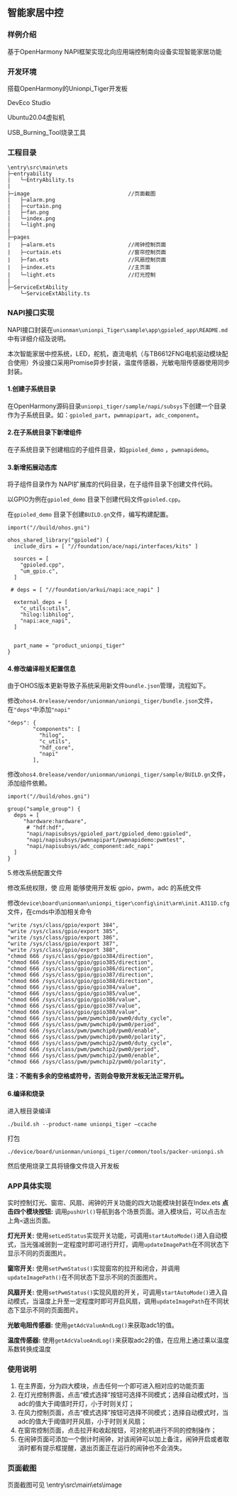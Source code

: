 ##  智能家居中控

### 样例介绍

基于OpenHarmony NAPI框架实现北向应用端控制南向设备实现智能家居功能

###  开发环境

搭载OpenHarmony的Unionpi_Tiger开发板

DevEco Studio

Ubuntu20.04虚拟机

USB_Burning_Tool烧录工具

### 工程目录

```
\entry\src\main\ets
├─entryability
|   └─EntryAbility.ts
|
├─image 							  //页面截图
|   ├─alarm.png
|   ├─curtain.png
|   ├─fan.png
|   └─index.png
|   └─light.png
|
├─pages
|   ├─alarm.ets					      //闹钟控制页面
|   ├─curtain.ets                     //窗帘控制页面
|   ├─fan.ets                         //风扇控制页面
|   ├─index.ets                       //主页面
|   └─light.ets                       //灯光控制
|
├─ServiceExtAbility
    └─ServiceExtAbility.ts

```

### NAPI接口实现

NAPI接口封装在`unionman\unionpi_Tiger\sample\app\gpioled_app\README.md` 中有详细介绍及说明。

本次智能家居中控系统，LED，舵机，直流电机（与TB6612FNG电机驱动模块配合使用）外设接口采用Promise异步封装，温度传感器，光敏电阻传感器使用同步封装。

#### **1.创建子系统目录**

在OpenHarmony源码目录`unionpi_tiger/sample/napi/subsys`下创建一个目录作为子系统目录。如：`gpioled_part`，`pwmnapipart`，`adc_component`。

#### 2.在子系统目录下新增组件

在子系统目录下创建相应的子组件目录，如`gpioled_demo` ，`pwmnapidemo`。

#### 3.新增拓展动态库

将子组件目录作为 NAPI扩展库的代码目录，在子组件目录下创建文件代码。

以GPIO为例在`gpioled_demo` 目录下创建代码文件`gpioled.cpp`。

在`gpioled_demo` 目录下创建`BUILD.gn`文件，编写构建配置。

```
import("//build/ohos.gni")

ohos_shared_library("gpioled") {
  include_dirs = [ "//foundation/ace/napi/interfaces/kits" ]

  sources = [
    "gpioled.cpp",
    "um_gpio.c",
  ]

 # deps = [ "//foundation/arkui/napi:ace_napi" ]

  external_deps = [
    "c_utils:utils",
    "hilog:libhilog",
    "napi:ace_napi",
  ]


  part_name = "product_unionpi_tiger"
}
```

#### 4.修改编译相关配置信息
由于OHOS版本更新导致子系统采用新文件`bundle.json`管理，流程如下。

修改`ohos4.0release/vendor/unionman/unionpi_tiger/bundle.json`文件，在`"deps"`中添加`"napi"`
```
"deps": {
        "components": [
          "hilog",
          "c_utils",
          "hdf_core",
          "napi"
        ],
```


修改`ohos4.0release/vendor/unionman/unionpi_tiger/sample/BUILD.gn`文件，添加组件依赖。
```
import("//build/ohos.gni")

group("sample_group") {
  deps = [
     "hardware:hardware",
      # "hdf:hdf",
      "napi/napisubsys/gpioled_part/gpioled_demo:gpioled",
      "napi/napisubsys/pwmnapipart/pwmnapidemo:pwmtest",
      "napi/napisubsys/adc_component:adc_napi"
  ]
}
```

5.修改系统配置文件

修改系统权限，使 应用 能够使用开发板 gpio，pwm，adc 的系统文件

修改`device\board\unionman\unionpi_tiger\config\init\arm\init.A311D.cfg `文件，在cmds中添加相关命令

```
"write /sys/class/gpio/export 384",
"write /sys/class/gpio/export 385",
"write /sys/class/gpio/export 386",
"write /sys/class/gpio/export 387",
"write /sys/class/gpio/export 388",
"chmod 666 /sys/class/gpio/gpio384/direction",
"chmod 666 /sys/class/gpio/gpio385/direction",
"chmod 666 /sys/class/gpio/gpio386/direction",
"chmod 666 /sys/class/gpio/gpio387/direction",
"chmod 666 /sys/class/gpio/gpio388/direction",
"chmod 666 /sys/class/gpio/gpio384/value",
"chmod 666 /sys/class/gpio/gpio385/value",
"chmod 666 /sys/class/gpio/gpio386/value",
"chmod 666 /sys/class/gpio/gpio387/value",
"chmod 666 /sys/class/gpio/gpio388/value",
"chmod 666 /sys/class/pwm/pwmchip0/pwm0/duty_cycle",
"chmod 666 /sys/class/pwm/pwmchip0/pwm0/period",
"chmod 666 /sys/class/pwm/pwmchip0/pwm0/enable",
"chmod 666 /sys/class/pwm/pwmchip0/pwm0/polarity",
"chmod 666 /sys/class/pwm/pwmchip2/pwm0/duty_cycle",
"chmod 666 /sys/class/pwm/pwmchip2/pwm0/period",
"chmod 666 /sys/class/pwm/pwmchip2/pwm0/enable",
"chmod 666 /sys/class/pwm/pwmchip2/pwm0/polarity",
```

**注：不能有多余的空格或符号，否则会导致开发板无法正常开机。**

#### 6.编译和烧录
进入根目录编译

```
./build.sh --product-name unionpi_tiger –ccache
```

打包

```
./device/board/unionman/unionpi_tiger/common/tools/packer-unionpi.sh
```

然后使用烧录工具将镜像文件烧入开发板

### APP具体实现
实时控制灯光、窗帘、风扇、闹钟的开关功能的四大功能模块封装在Index.ets
**点击四个模块按钮:** 调用`pushUrl()`导航到各个场景页面。进入模块后，可以点击左上角`<`退出页面。

**灯光开关:** 使用`setLedStatus`实现开关功能，可调用`startAutoMode()`进入自动模式，当光强减弱到一定程度时即可进行开灯，调用`updateImagePath`在不同状态下显示不同的页面图片。

**窗帘开关:** 使用`setPwmStatus()`实现窗帘的拉开和闭合，并调用`updateImagePath()`在不同状态下显示不同的页面图片。

**风扇开关:** 使用`setPwmStatus()`实现风扇的开关，可调用`startAutoMode()`进入自动模式，当温度上升至一定程度时即可开启风扇，调用`updateImagePath`在不同状态下显示不同的页面图片。

**光敏电阻传感器:** 使用`getAdcValueAndLog()`来获取adc1的值。

**温度传感器:** 使用`getAdcValueAndLog()`来获取adc2的值，在应用上通过乘以温度系数转换成温度

### 使用说明

1. 在主界面，分为四大模块，点击任何一个即可进入相对应的功能页面
2. 在灯光控制界面，点击“模式选择”按钮可选择不同模式；选择自动模式时，当adc的值大于阈值时开灯，小于时则关灯；
3. 在风力控制页面，点击“模式选择”按钮可选择不同模式；选择自动模式时，当adc的值大于阈值时开风扇，小于时则关风扇；
4. 在窗帘控制页面，点击拉开和收起按钮，可对舵机进行不同的控制操作；
5. 在闹钟页面可添加一个倒计时闹钟，对该闹钟可以加上备注，闹钟开启或者取消时都有提示框提醒，退出页面正在运行的闹钟也不会消失。

### 页面截图
页面截图可见 \entry\src\main\ets\image